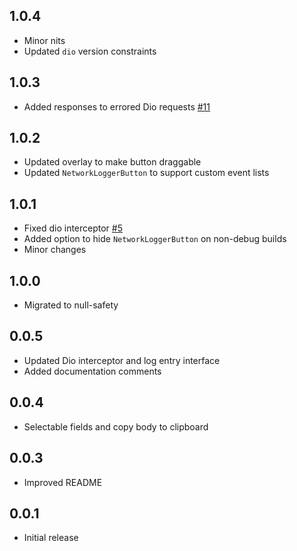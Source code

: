 ## 1.0.4

- Minor nits
- Updated `dio` version constraints

## 1.0.3

- Added responses to errored Dio requests [#11](https://github.com/themisir/flutter-network-logger/pull/11)

## 1.0.2

- Updated overlay to make button draggable
- Updated `NetworkLoggerButton` to support custom event lists

## 1.0.1

- Fixed dio interceptor [#5](https://github.com/themisir/flutter-network-logger/issues/5)
- Added option to hide `NetworkLoggerButton` on non-debug builds
- Minor changes

## 1.0.0

- Migrated to null-safety

## 0.0.5

- Updated Dio interceptor and log entry interface
- Added documentation comments

## 0.0.4

- Selectable fields and copy body to clipboard

## 0.0.3

- Improved README

## 0.0.1

- Initial release
